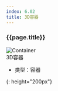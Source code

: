 ```yaml
---
index: 6.02
title: 3D容器
---
```

<h3 id="threed-容器">{{page.title}}</h3>

![Container][Container-02]  
3D容器


- 类型：容器

[Container-02]: {{site.baseurl}}/assets/components/container-02.png
{: height="200px"}
